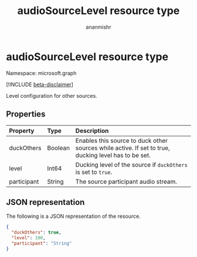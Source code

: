﻿---
title: "audioSourceLevel resource type"
description: "Level configuration for other sources."
author: "ananmishr"
localization_priority: Normal
ms.prod: "microsoft-teams"
doc_type: resourcePageType
---

# audioSourceLevel resource type

Namespace: microsoft.graph

[!INCLUDE [beta-disclaimer](../../includes/beta-disclaimer.md)]

Level configuration for other sources.

## Properties

| Property    | Type    | Description                                                                                          |
| :---------- | :------ | :--------------------------------------------------------------------------------------------------- |
| duckOthers  | Boolean | Enables this source to duck other sources while active. If set to true, ducking level has to be set. |
| level       | Int64   | Ducking level of the source if `duckOthers` is set to `true`.                                        |
| participant | String  | The source participant audio stream.                                                                 |

## JSON representation

The following is a JSON representation of the resource.

<!-- {
  "blockType": "resource",
  "optionalProperties": [

  ],
  "@odata.type": "microsoft.graph.audioSourceLevel"
}-->

```json
{
  "duckOthers": true,
  "level": 100,
  "participant": "String"
}
```

<!-- uuid: 8fcb5dbc-d5aa-4681-8e31-b001d5168d79
2015-10-25 14:57:30 UTC -->

<!--
{
  "type": "#page.annotation",
  "description": "audioSourceLevel resource",
  "keywords": "",
  "section": "documentation",
  "tocPath": "",
  "suppressions": []
}
-->
